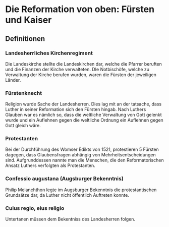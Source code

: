 Die Reformation von oben: Fürsten und Kaiser
============================================

Definitionen
------------

### Landesherrliches Kirchenregiment
Die Landeskirche stellte die Landeskirchen dar, welche die Pfarrer beruften und die Finanzen der Kirche verwalteten.
DIe Notbischöfe, welche zu Verwaltung der Kirche berufen wurden, waren die Fürsten der jeweiligen Länder.

### Fürstenknecht
Religion wurde Sache der Landesherren. Dies lag mit an der tatsache, dass Luther in seiner Reformation sich den Fürsten hingab.
Nach Luthers Glauben war es nämlich so, dass die weltliche Verwaltung von Gott gelenkt wurde und ein Auflehnen gegen die weltliche Ordnung ein Auflehnen gegen Gott gleich wäre.

### Protestanten
Bei der Durchführung des Womser Edikts von 1521, protestieren 5 Fürsten dagegen, dass Glaubensfragen abhängig von Mehrheitsentscheidungen sind.
Aufgrunddessen nannte man die Menschen, die den Reformatorischen Ansatz Luthers verfolgten als Protestanten.

### Confessio augustana (Augsburger Bekenntnis)
Philip Melanchthon legte im Augsburger Bekenntnis die protestantischen Grundsätze dar, da Luther nicht öffentlich Auftreten konnte.

### Cuius regio, eius religio
Untertanen müssen dem Bekentniss des Landesherren folgen.

